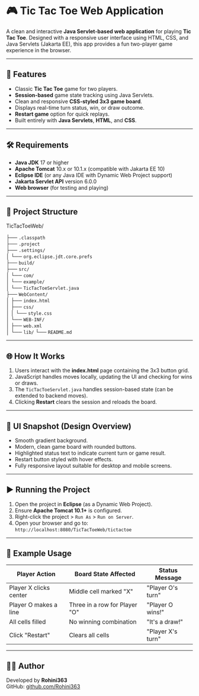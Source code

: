 # 🎮 Tic Tac Toe Web Application

A clean and interactive **Java Servlet-based web application** for playing **Tic Tac Toe**. Designed with a responsive user interface using HTML, CSS, and Java Servlets (Jakarta EE), this app provides a fun two-player game experience in the browser.

---

## 🚀 Features

- Classic **Tic Tac Toe** game for two players.
- **Session-based** game state tracking using Java Servlets.
- Clean and responsive **CSS-styled 3x3 game board**.
- Displays real-time turn status, win, or draw outcome.
- **Restart game** option for quick replays.
- Built entirely with **Java Servlets**, **HTML**, and **CSS**.

---

## 🛠️ Requirements

- **Java JDK** 17 or higher  
- **Apache Tomcat** 10.x or 10.1.x (compatible with Jakarta EE 10)  
- **Eclipse IDE** (or any Java IDE with Dynamic Web Project support)  
- **Jakarta Servlet API** version 6.0.0  
- **Web browser** (for testing and playing)

---

## 📁 Project Structure

TicTacToeWeb/

├── `.classpath`  
├── `.project`  
├── `.settings/`  
│ └── `org.eclipse.jdt.core.prefs`  
├── `build/`  
├── `src/`  
│ └── `com/`  
│     └── `example/`  
│         └── `TicTacToeServlet.java`  
├── `WebContent/`  
│ ├── `index.html`  
│ ├── `css/`  
│ │   └── `style.css`  
│ └── `WEB-INF/`  
│     ├── `web.xml`  
│     └── `lib/` 
└── `README.md`  

---

## 🌐 How It Works

1. Users interact with the **index.html** page containing the 3x3 button grid.
2. JavaScript handles moves locally, updating the UI and checking for wins or draws.
3. The `TicTacToeServlet.java` handles session-based state (can be extended to backend moves).
4. Clicking **Restart** clears the session and reloads the board.

---

## 🎨 UI Snapshot (Design Overview)

- Smooth gradient background.
- Modern, clean game board with rounded buttons.
- Highlighted status text to indicate current turn or game result.
- Restart button styled with hover effects.
- Fully responsive layout suitable for desktop and mobile screens.

---

## ▶️ Running the Project

1. Open the project in **Eclipse** (as a Dynamic Web Project).
2. Ensure **Apache Tomcat 10.1+** is configured.
3. Right-click the project > `Run As` > `Run on Server`.
4. Open your browser and go to:  
   `http://localhost:8080/TicTacToeWeb/tictactoe`

---

## 🧪 Example Usage

| Player Action          | Board State Affected           | Status Message              |
|------------------------|-------------------------------|-----------------------------|
| Player X clicks center | Middle cell marked "X"        | "Player O's turn"           |
| Player O makes a line  | Three in a row for Player "O" | "Player O wins!"            |
| All cells filled       | No winning combination        | "It's a draw!"              |
| Click "Restart"        | Clears all cells              | "Player X's turn"           |

---

## 🙋‍♀️ Author

Developed by **Rohini363**  
GitHub: [github.com/Rohini363](https://github.com/Rohini363)
